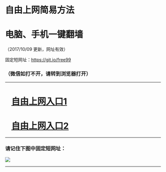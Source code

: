 ﻿# 自由上网简易方法

# 电脑、手机一键翻墙

（2017/10/09 更新，网址有效）

固定短网址：https://git.io/free99

### （微信如打不开，请转到浏览器打开）


***





# &nbsp;&nbsp; <a href="http://ft218447444.fwq-tz-1001.info/fwqtz01.html?t=10090016750 " target="_blank">自由上网入口1</a>
# &nbsp;&nbsp; <a href="http://ft1862332376.fwq-tz-1002.info/fwqtz02.html?t=10090019831 " target="_blank">自由上网入口2</a>
***

### 请记住下图中固定短网址：

<img src="https://s3-us-west-2.amazonaws.com/fwq-1001/yjfq-20170905okok.png" /> 


***

